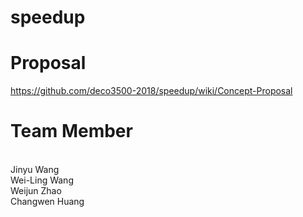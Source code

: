 # speedup
# Proposal 
https://github.com/deco3500-2018/speedup/wiki/Concept-Proposal

# Team Member
<br/>Jinyu Wang
<br/>Wei-Ling Wang
<br/>Weijun Zhao
<br/>Changwen Huang

